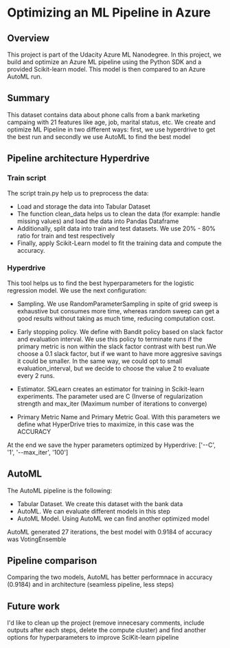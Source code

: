 # Optimizing an ML Pipeline in Azure

## Overview
This project is part of the Udacity Azure ML Nanodegree.
In this project, we build and optimize an Azure ML pipeline using the Python SDK and a provided Scikit-learn model.
This model is then compared to an Azure AutoML run.

## Summary
This dataset contains data about phone calls from a bank marketing campaing with 21 features like age, job, marital status, etc. We create and optimize ML Pipeline in two different ways: first, we use hyperdrive to get the best run and secondly we use AutoML to find the best model

## Pipeline architecture Hyperdrive

### Train script

The script train.py help us to preprocess the data:

- Load and storage the data into Tabular Dataset 
- The function clean_data helps us to clean the data (for example: handle missing values) and load the data into Pandas Dataframe 
- Additionally, split data into train and test datasets. We use 20% - 80% ratio for train and test respectively  
- Finally, apply Scikit-Learn model to fit the training data and compute the accuracy. 

### Hyperdrive

This tool helps us to find the best hyperparameters for the logistic regression model. We use the next configuration:

- Sampling. We use RandomParameterSampling in spite of grid sweep is exhaustive but consumes more time, whereas random sweep can get a good results without taking as much time, reducing computation cost.

- Early stopping policy. We define with Bandit policy based on slack factor and evaluation interval. We use this policy to terminate runs if the primary metric is non within the slack factor contrast with best run.We choose a 0.1 slack factor, but if we want to have more aggresive savings it could be smaller. In the same way, we could opt to small evaluation_interval, but we decide to choose the value 2 to evaluate every 2 runs.  

- Estimator. SKLearn creates an estimator for training in Scikit-learn experiments. The parameter used are C (Inverse of regularization strength and max_iter (Maximum number of iterations to converge)

- Primary Metric Name and Primary Metric Goal. With this parameters we define what HyperDrive tries to maximize, in this case was the ACCURACY

At the end we save the hyper parameters optimized by Hyperdrive: ['--C', '1', '--max_iter', '100']


## AutoML
The AutoML pipeline is the following:

- Tabular Dataset. We create this dataset with the bank data
- AutoML. We can evaluate different models in this step
- AutoML Model. Using AutoML we can find another optimized model 

AutoML generated 27 iterations, the best model with 0.9184 of accuracy was VotingEnsemble 

## Pipeline comparison

Comparing the two models, AutoML has better performnace in accuracy (0.9184) and in architecture (seamless pipeline, less steps)

## Future work
I'd like to clean up the project (remove innecesary comments, include outputs after each steps, delete the compute cluster) and find another options for hyperparameters to improve SciKit-learn pipeline

